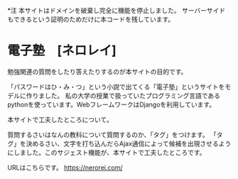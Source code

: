 *注
本サイトはドメインを破棄し完全に機能を停止しました。
サーバーサイドもできるという証明のためだけに本コードを残しています。

# 電子塾　[ネロレイ]
勉強関連の質問をしたり答えたりするのが本サイトの目的です。

「パスワードはひ・み・つ」という小説で出てくる「電子塾」というサイトをモデルに作りました。
私の大学の授業で扱っていたプログラミング言語であるpythonを使っています。WebフレームワークはDjangoを利用しています。

本サイトで工夫したところについて。

質問するさいはなんの教科について質問するのか、「タグ」をつけます。
「タグ」を決めるさい、文字を打ち込んだらAjax通信によって候補を出現させるようにしました。このサジェスト機能が、本サイトで工夫したところです。

URLはこちらです。
https://nerorei.com/
